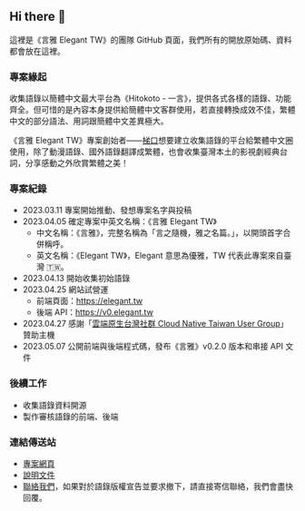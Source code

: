 ## Hi there 👋

這裡是《言雅 Elegant TW》的團隊 GitHub 頁面，我們所有的開放原始碼、資料都會放在這裡。

### 專案緣起

收集語錄以簡體中文最大平台為《Hitokoto - 一言》，提供各式各樣的語錄、功能齊全。但可惜的是內容本身提供給簡體中文客群使用，若直接轉換成效不佳，繁體中文的部分語法、用詞跟簡體中文差異極大。

《言雅 Elegant TW》專案創始者——[梯口](https://github.com/tico88612)想要建立收集語錄的平台給繁體中文圈使用，除了動漫語錄、國外語錄翻譯成繁體，也會收集臺灣本土的影視劇經典台詞，分享感動之外欣賞繁體之美！

### 專案紀錄

- 2023.03.11 專案開始推動、發想專案名字與投稿
- 2023.04.05 確定專案中英文名稱：《言雅 Elegant TW》
  - 中文名稱：《言雅》，完整名稱為「言之隨機，雅之名篇。」，以開頭首字合併稱呼。
  - 英文名稱：《Elegant TW》，Elegant 意思為優雅，TW 代表此專案來自臺灣 🇹🇼。
- 2023.04.13 開始收集初始語錄
- 2023.04.25 網站試營運
  - 前端頁面：https://elegant.tw
  - 後端 API：https://v0.elegant.tw
- 2023.04.27 感謝「[雲端原生台灣社群 Cloud Native Taiwan User Group](https://cloudnative.tw/)」贊助主機
- 2023.05.07 公開前端與後端程式碼，發布《言雅》v0.2.0 版本和串接 API 文件

### 後續工作

- 收集語錄資料開源
- 製作審核語錄的前端、後端

### 連結傳送站

- [專案網頁](https://elegant.tw/)
- [說明文件](https://docs.elegant.tw/)
- [聯絡我們](mailto:contact@elegant.tw)，如果對於語錄版權宣告並要求撤下，請直接寄信聯絡，我們會盡快回覆。
